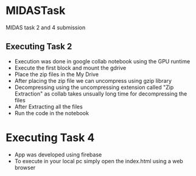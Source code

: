 # MIDASTask
MIDAS task 2 and 4 submission

## Executing Task 2
- Execution was done in google collab notebook using the GPU runtime
- Execute the first block and mount the gdrive
- Place the zip files in the My Drive
- After placing the zip file we can uncompress using gzip library
- Decompressing using the uncompressing extension called "Zip Extraction" as collab takes unsually long time for decompressing the files
- After Extracting all the files
- Run the code in the notebook


# Executing Task 4
- App was developed using firebase 
- To execute in your local pc simply open the index.html using a web browser
